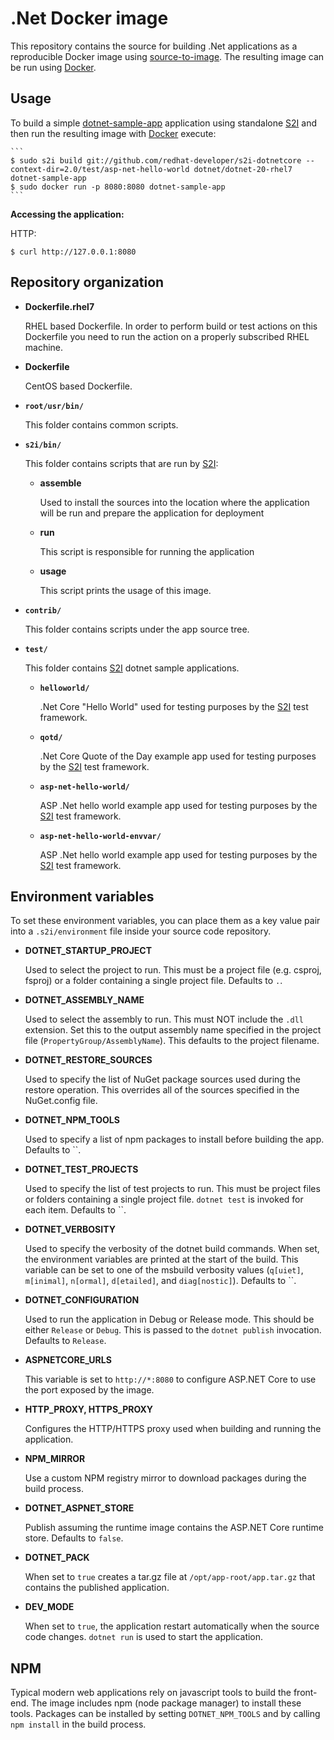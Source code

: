 .Net Docker image
=================

This repository contains the source for building .Net applications
as a reproducible Docker image using
[source-to-image](https://github.com/openshift/source-to-image).
The resulting image can be run using [Docker](http://docker.io).


Usage
---------------------
To build a simple [dotnet-sample-app](test/asp-net-hello-world) application
using standalone [S2I](https://github.com/openshift/source-to-image) and then run the
resulting image with [Docker](http://docker.io) execute:

    ```
    $ sudo s2i build git://github.com/redhat-developer/s2i-dotnetcore --context-dir=2.0/test/asp-net-hello-world dotnet/dotnet-20-rhel7 dotnet-sample-app
    $ sudo docker run -p 8080:8080 dotnet-sample-app
    ```

**Accessing the application:**

HTTP:

```
$ curl http://127.0.0.1:8080
```

Repository organization
------------------------

* **Dockerfile.rhel7**

  RHEL based Dockerfile. In order to perform build or test actions on this
  Dockerfile you need to run the action on a properly subscribed RHEL machine.

* **Dockerfile**

  CentOS based Dockerfile.

* **`root/usr/bin/`**

  This folder contains common scripts.

* **`s2i/bin/`**

  This folder contains scripts that are run by [S2I](https://github.com/openshift/source-to-image):

  *   **assemble**

      Used to install the sources into the location where the application
      will be run and prepare the application for deployment

  *   **run**

      This script is responsible for running the application

  *   **usage**

      This script prints the usage of this image.

* **`contrib/`**

  This folder contains scripts under the app source tree.

* **`test/`**

  This folder contains [S2I](https://github.com/openshift/source-to-image)
  dotnet sample applications.

  * **`helloworld/`**

    .Net Core "Hello World" used for testing purposes by the [S2I](https://github.com/openshift/source-to-image) test framework.

  * **`qotd/`**

    .Net Core Quote of the Day example app used for testing purposes by the [S2I](https://github.com/openshift/source-to-image) test framework.

  * **`asp-net-hello-world/`**

    ASP .Net hello world example app used for testing purposes by the [S2I](https://github.com/openshift/source-to-image) test framework.

  * **`asp-net-hello-world-envvar/`**

    ASP .Net hello world example app used for testing purposes by the [S2I](https://github.com/openshift/source-to-image) test framework.

Environment variables
---------------------

To set these environment variables, you can place them as a key value pair into
a `.s2i/environment` file inside your source code repository.

* **DOTNET_STARTUP_PROJECT**

    Used to select the project to run. This must be a project file (e.g. csproj, fsproj) or a folder containing a single project file. Defaults to `.`.

* **DOTNET_ASSEMBLY_NAME**

    Used to select the assembly to run. This must NOT include the `.dll` extension.
    Set this to the output assembly name specified in the project file (`PropertyGroup/AssemblyName`). This defaults
    to the project filename.

* **DOTNET_RESTORE_SOURCES**

    Used to specify the list of NuGet package sources used during the restore operation. This overrides 
    all of the sources specified in the NuGet.config file.

* **DOTNET_NPM_TOOLS**

    Used to specify a list of npm packages to install before building the app.
    Defaults to ``.

* **DOTNET_TEST_PROJECTS**

    Used to specify the list of test projects to run. This must be project files or folders containing a
    single project file. `dotnet test` is invoked for each item. Defaults to ``.

* **DOTNET_VERBOSITY**

    Used to specify the verbosity of the dotnet build commands. When set, the environment variables are printed at the start
    of the build. This variable can be set to one of the msbuild verbosity values (`q[uiet]`, `m[inimal]`, `n[ormal]`,
    `d[etailed]`, and `diag[nostic]`). Defaults to ``.

* **DOTNET_CONFIGURATION**

    Used to run the application in Debug or Release mode. This should be either
    `Release` or `Debug`.  This is passed to the `dotnet publish` invocation.
    Defaults to `Release`.

* **ASPNETCORE_URLS**

    This variable is set to `http://*:8080` to configure ASP.NET Core to use the
    port exposed by the image.

* **HTTP_PROXY, HTTPS_PROXY**

    Configures the HTTP/HTTPS proxy used when building and running the application.

* **NPM_MIRROR**

    Use a custom NPM registry mirror to download packages during the build process.

* **DOTNET_ASPNET_STORE**

    Publish assuming the runtime image contains the ASP.NET Core runtime store. Defaults to `false`.

* **DOTNET_PACK**

    When set to `true` creates a tar.gz file at `/opt/app-root/app.tar.gz` that contains the published application.

* **DEV_MODE**

    When set to `true`, the application restart automatically when the source code changes. `dotnet run`
    is used to start the application.

NPM
---

Typical modern web applications rely on javascript tools to build the front-end.
The image includes npm (node package manager) to install these tools. Packages can be
installed by setting `DOTNET_NPM_TOOLS` and by calling `npm install` in the build process.
